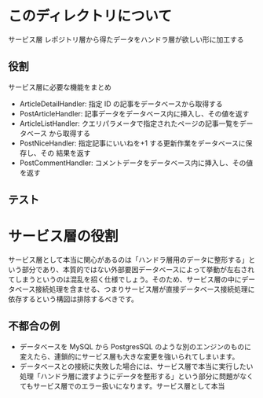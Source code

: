 # このディレクトリについて

サービス層
レポジトリ層から得たデータをハンドラ層が欲しい形に加工する

## 役割

<!-- 以下の２を埋める役割

### GET /article/{id}のハンドラ- ArticleDetailHandler の場合

1. パスから、取得した記事の ID を得る
2. 指定 ID の記事をデータベースから取得する
3. 結果をレスポンスに書きこむ

### POST /article/nice のハンドラ- PostNiceHandler の場合

1. リクエストボディから、いいねを付けたい記事を判断
2. 指定記事にいいねを+1 する更新作業をデータベースに保存する
3. 結果をレスポンスに書き込む

### POST /comment のハンドラ- PostCommentHandler の場合

1. リクエストボディから投稿したいコメント内容を取得する
2. 1 の内容をデータベースに挿入して、実際にデータベース内に収められた値を得る
3. 結果をレスポンスに書き込む -->

サービス層に必要な機能をまとめ

- ArticleDetailHandler: 指定 ID の記事をデータベースから取得する
- PostArticleHandler: 記事データをデータベース内に挿入し、その値を返す
- ArticleListHandler: クエリパラメータで指定されたページの記事一覧をデータベース
  から取得する
- PostNiceHandler: 指定記事にいいねを+1 する更新作業をデータベースに保存し、その
  結果を返す
- PostCommentHandler: コメントデータをデータベース内に挿入し、その値を返す

## テスト

# サービス層の役割

サービス層として本当に関心があるのは「ハンドラ層用のデータに整形する」という部分であり、本質的ではない外部要因データベースによって挙動が左右されてしまうというのは混乱を招く仕様でしょう。そのため、サービス層の中にデータベース接続処理を含ませる、つまりサービス層が直接データベース接続処理に依存するという構図は排除するべきです。

## 不都合の例

- データベースを MySQL から PostgresSQL のような別のエンジンのものに変えたら、連鎖的にサービス層も大きな変更を強いられてしまいます。
- データベースとの接続に失敗した場合には、サービス層で本当に実行したい処理「ハンドラ層に渡すようにデータを整形する」という部分に問題がなくてもサービス層でのエラー扱いになります。サービス層として本当
